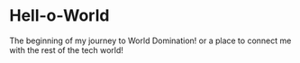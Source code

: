 # Hell-o-World
The beginning of my journey to World Domination! or a place to connect me with the rest of the tech world! 
